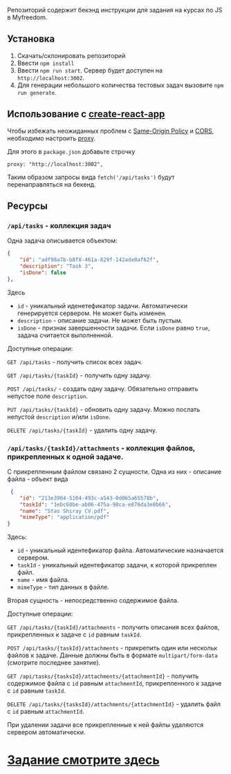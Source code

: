 Репозиторий содержит бекэнд инструкции для задания на курсах по JS в Myfreedom.

## Установка

1. Скачать/склонировать репозиторий
2. Ввести `npm install`
3. Ввести `npm run start`. Сервер будет доступен на `http://localhost:3002`.
4. Для генерации небольшого количества тестовых задач вызовите `npm run generate`.

## Использование с [create-react-app](https://facebook.github.io/create-react-app)

Чтобы избежать неожиданных проблем с [Same-Origin Policy](https://en.wikipedia.org/wiki/Same-origin_policy) и [CORS](https://en.wikipedia.org/wiki/Cross-origin_resource_sharing), необходимо настроить
[proxy](https://facebook.github.io/create-react-app/docs/proxying-api-requests-in-development).

Для этого в `package.json` добавьте строчку

```
proxy: "http://localhost:3002",
```

Таким образом запросы вида `fetch('/api/tasks')` будут перенаправляться на бекенд.

## Ресурсы

### `/api/tasks` - коллекция задач

Одна задача описывается объектом:

```json
{
    "id": "adf98a7b-b8f8-461a-829f-142ade0af62f",
    "description": "Task 3",
    "isDone": false
},
```

Здесь
* `id` - уникальный иденетефикатор задачи. Автоматически генерируется сервером. Не может быть изменен.
* `description` - описание задачи. Не может быть пустым.
* `isDone` - признак завершенности задачи. Если `isDone` равно `true`, задача считается выполненной.

Доступные операции:

`GET /api/tasks` - получить список всех задач.

`GET /api/tasks/{taskId}` - получить одну задачу.

`POST /api/tasks/` - создать одну задачу. Обязательно отправить непустое поле `description`.

`PUT /api/tasks/{taskId}` - обновить одну задачу. Можно послать непустой `description` и/или `isDone`.

`DELETE /api/tasks/{taskId}` - удалить одну задачу.

### `/api/tasks/{taskId}/attachments` - коллекция файлов, прикрепленных к одной задаче.

С прикрепленным файлом связано 2 сущности. Одна из них - описание файла - объект вида
```json
 {
    "id": "213e3904-5104-493c-a543-0d065a65578b",
    "taskId": "1ebc60be-ab06-475a-98ca-e876da3e0b66",
    "name": "Stas Shiray CV.pdf",
    "mimeType": "application/pdf"
}
```
Здесь:
* `id` - уникальный идентефикатор файла. Автоматические назначается сервером.
* `taskId` - уникальный идентефикатор задачи, к которой прикреплен файл.
* `name` - имя файла.
* `mimeType` - тип данных в файле.

Вторая сущность - непосредственно содержимое файла.

Доступные операции:

`GET /api/tasks/{taskId}/attachments` - получить описания всех файлов, прикрепленных к задаче с `id` равным `taskId`.

`POST /api/tasks/{taskId}/attachments` - прикрепить один или нескольк файлов к задаче. Данные должны быть в формате `multipart/form-data` (смотрите последнее занятие).

`GET /api/tasks/{tasksId}/attachments/{attachmentId}` - получить содержимое файла с `id` равным `attachmentId`, прикрепленного к задаче с `id` равным `taskId`.

`DELETE /api/tasks/{tasksId}/attachments/{attachmentId}` - удалить файл с `id` равным `attachmentId`.

При удалении задачи все прикрепленные к ней файлы удаляются сервером автоматически.

# [Задание смотрите здесь](TASK.md)
